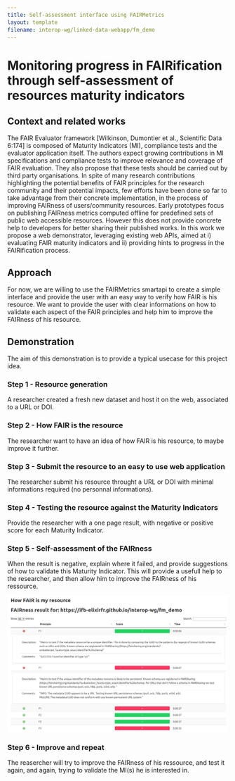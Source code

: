 ```yaml
---
title: Self-assessment interface using FAIRMetrics
layout: template
filename: interop-wg/linked-data-webapp/fm_demo
--- 
```


# Monitoring progress in FAIRification through self-assessment of resources maturity indicators

## Context and related works

The FAIR Evaluator framework [Wilkinson, Dumontier et al., Scientific Data 6:174] is composed of Maturity Indicators (MI), compliance tests and the evaluator application itself. The authors expect growing contributions in MI specifications and compliance tests to improve relevance and coverage of FAIR evaluation. They also propose that these tests should be carried out by third party organisations. 
In spite of many research contributions highlighting the potential benefits of FAIR principles for the research community and their potential impacts, few efforts have been done so far to take advantage from their concrete implementation, in the process of improving FAIRness of users/community resources. Early prototypes focus on publishing FAIRness metrics computed offline for predefined sets of public web accessible resources. However this does not provide concrete help to developers for better sharing their published works. 
In this work we propose a web demonstrator, leveraging existing web APIs, aimed at i) evaluating FAIR maturity indicators and ii) providing hints to progress in the FAIRification process. 

## Approach 

For now, we are willing to use the FAIRMetrics smartapi to create a simple interface and provide the user with an easy way to verify how FAIR is his resource.
We want to provide the user with clear informations on how to validate each aspect of the FAIR principles and help him to improve the FAIRness of his resource.

## Demonstration

The aim of this demonstration is to provide a typical usecase for this project idea.

### Step 1 - Resource generation

A researcher created a fresh new dataset and host it on the web, associated to a URL or DOI.

### Step 2 - How FAIR is the resource

The researcher want to have an idea of how FAIR is his resource, to maybe improve it further.

### Step 3 - Submit the resource to an easy to use web application

The researcher submit his resource throught a URL or DOI with minimal informations required (no personnal informations).

### Step 4 - Testing the resource against the Maturity Indicators

Provide the researcher with a one page result, with negative or positive score for each Maturity Indicator.

### Step 5 - Self-assessment of the FAIRness

When the result is negative, explain where it failed, and provide suggestions of how to validate this Maturity Indicator.
This will provide a usefull help to the researcher, and then allow him to improve the FAIRness of his ressource.

![fb_result_screen](../images/screen_fm_app.png)

### Step 6 - Improve and repeat

The reasercher will try to improve the FAIRness of his ressource, and test it again, and again, trying to validate the MI(s) he is interested in.


